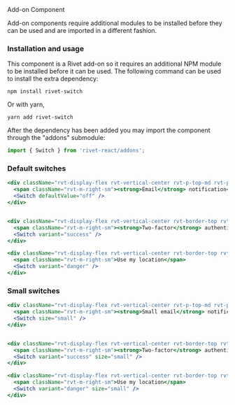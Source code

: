 <div class="rvt-alert rvt-alert--error rvt-m-bottom-lg" role="alert" aria-labelledby="error-alert-title">
    <span class="rvt-alert__title" id="error-alert-title">Add-on Component</span>
    <p class="rvt-alert__message">Add-on components require additional modules to be installed before they can be used and are imported in a different fashion.</p>
</div>

### Installation and usage

This component is a Rivet add-on so it requires an additional NPM module to be installed before it can be used.  The following command can be used to install the extra dependency:

```shell
npm install rivet-switch
```

 Or with yarn,

```shell
yarn add rivet-switch
```

After the dependency has been added you may import the component through the "addons" submodule:

```javascript
import { Switch } from 'rivet-react/addons';
```

### Default switches

```jsx
<div className="rvt-display-flex rvt-vertical-center rvt-p-top-md rvt-p-bottom-md">
  <span className="rvt-m-right-sm"><strong>Email</strong> notification</span>
  <Switch defaultValue="off" />
</div>


<div className="rvt-display-flex rvt-vertical-center rvt-border-top rvt-p-top-md rvt-p-bottom-md">
  <span className="rvt-m-right-sm"><strong>Two-factor</strong> authenticaton <a href="#">What is this?</a></span>
  <Switch variant="success" />
</div>

<div className="rvt-display-flex rvt-vertical-center rvt-border-top rvt-p-top-md rvt-p-bottom-md">
  <span className="rvt-m-right-sm">Use my location</span>
  <Switch variant="danger" />
</div>
```

### Small switches

```jsx
<div className="rvt-display-flex rvt-vertical-center rvt-p-top-md rvt-p-bottom-md">
  <span className="rvt-m-right-sm"><strong>Small email</strong> notification</span>
  <Switch size="small" />
</div>


<div className="rvt-display-flex rvt-vertical-center rvt-border-top rvt-p-top-md rvt-p-bottom-md">
  <span className="rvt-m-right-sm"><strong>Two-factor</strong> authenticaton <a href="#">What is this?</a></span>
  <Switch variant="success" size="small" />
</div>

<div className="rvt-display-flex rvt-vertical-center rvt-border-top rvt-p-top-md rvt-p-bottom-md">
  <span className="rvt-m-right-sm">Use my location</span>
  <Switch variant="danger" size="small" />
</div>
```
